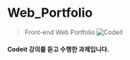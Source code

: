 # Web_Portfolio

> Front-end Web Portfolio
> ![Codeit](https://www.codeit.kr/)


#### Codeit 강의를 듣고 수행한 과제입니다.
